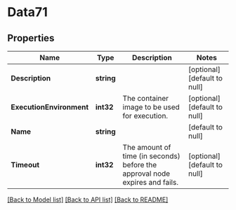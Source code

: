 # Data71

## Properties
Name | Type | Description | Notes
------------ | ------------- | ------------- | -------------
**Description** | **string** |  | [optional] [default to null]
**ExecutionEnvironment** | **int32** | The container image to be used for execution. | [optional] [default to null]
**Name** | **string** |  | [default to null]
**Timeout** | **int32** | The amount of time (in seconds) before the approval node expires and fails. | [optional] [default to null]

[[Back to Model list]](../README.md#documentation-for-models) [[Back to API list]](../README.md#documentation-for-api-endpoints) [[Back to README]](../README.md)


